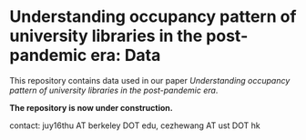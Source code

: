 # Understanding occupancy pattern of university libraries in the post-pandemic era: Data

This repository contains data used in our paper *Understanding occupancy pattern of university libraries in the post-pandemic era*.

**The repository is now under construction.**

contact: juy16thu AT berkeley DOT edu, cezhewang AT ust DOT hk
